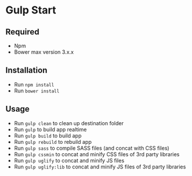 # Gulp Start

## Required
- Npm
- Bower max version 3.x.x

## Installation

- Run `npm install`
- Run `bower install`

## Usage
- Run `gulp clean` to clean up destination folder
- Run `gulp` to build app realtime
- Run `gulp build` to build app
- Run `gulp rebuild` to rebuild app
- Run `gulp sass` to compile SASS files (and concat with CSS files) 
- Run `gulp cssmin` to concat and minify CSS files of 3rd party libraries
- Run `gulp uglify` to concat and minify JS files
- Run `gulp uglify:lib` to concat and minify JS files of 3rd party libraries


